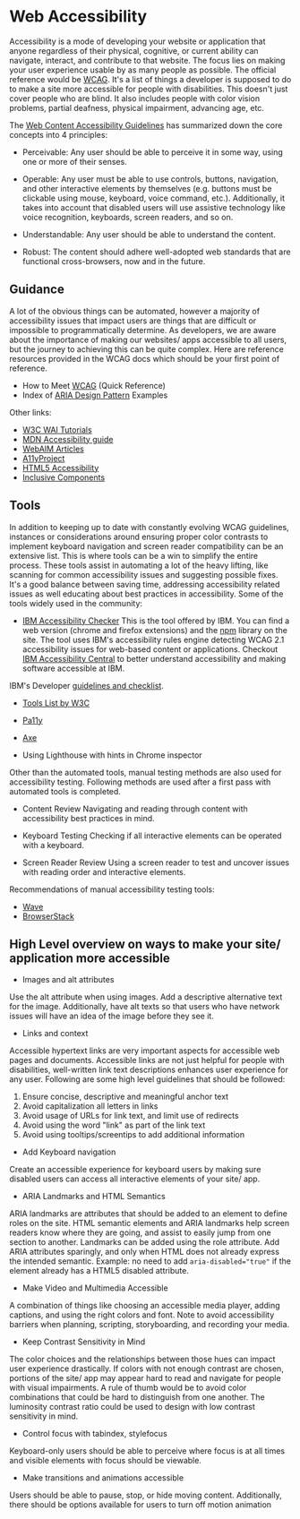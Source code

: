 # Web Accessibility

Accessibility is a mode of developing your website or application that anyone regardless of their physical, cognitive, or current ability can navigate, interact, and contribute to that website. The focus lies on making your user experience usable by as many people as possible. The official reference would be [WCAG](https://www.w3.org/WAI/WCAG22/quickref/). It's a list of things a developer is supposed to do to make a site more accessible for people with disabilities. This doesn't just cover people who are blind. It also includes people with color vision problems, partial deafness, physical impairment, advancing age, etc.

The [Web Content Accessibility Guidelines](https://developer.mozilla.org/en-US/docs/Web/Accessibility/Understanding_WCAG) has summarized down the core concepts into 4 principles:

- Perceivable: Any user should be able to perceive it in some way, using one or more of their senses.

- Operable: Any user must be able to use controls, buttons, navigation, and other interactive elements by themselves (e.g. buttons must be clickable using mouse, keyboard, voice command, etc.). Additionally, it takes into account that disabled users will use assistive technology like voice recognition, keyboards, screen readers, and so on.

- Understandable: Any user should be able to understand the content.

- Robust: The content should adhere well-adopted web standards that are functional cross-browsers, now and in the future.

## Guidance

A lot of the obvious things can be automated, however a majority of accessibility issues that impact users are things that are difficult or impossible to programmatically determine. As developers, we are aware about the importance of making our websites/ apps accessible to all users, but the journey to achieving this can be quite complex. Here are reference resources provided in the WCAG docs which should be your first point of reference.

- How to Meet [WCAG](https://www.w3.org/WAI/WCAG22/quickref/?versions=2.1) (Quick Reference)
- Index of [ARIA Design Pattern](https://www.w3.org/WAI/ARIA/apg/) Examples

Other links:

- [W3C WAI Tutorials](https://www.w3.org/WAI/tutorials/)
- [MDN Accessibility guide](https://developer.mozilla.org/en-US/docs/Learn/Accessibility/HTML])
- [WebAIM Articles](https://webaim.org/articles/)
- [A11yProject](https://www.a11yproject.com/)
- [HTML5 Accessibility](https://www.html5accessibility.com/index.html)
- [Inclusive Components](https://inclusive-components.design/)

## Tools

In addition to keeping up to date with constantly evolving WCAG guidelines, instances or considerations around ensuring proper color contrasts to implement keyboard navigation and screen reader compatibility can be an extensive list. This is where tools can be a win to simplify the entire process. These tools assist in automating a lot of the heavy lifting, like scanning for common accessibility issues and suggesting possible fixes. It's a good balance between saving time, addressing accessibility related issues as well educating about best practices in accessibility. Some of the tools widely used in the community:

- [IBM Accessibility Checker](https://www.ibm.com/able/toolkit/tools/)
This is the tool offered by IBM. You can find a web version (chrome and firefox extensions) and the [npm](https://www.npmjs.com/package/accessibility-checker) library on the site. The tool uses IBM's accessibility rules engine detecting WCAG 2.1 accessibility issues for web-based content or applications. Checkout [IBM Accessibility Central](https://pages.github.ibm.com/IBMa/able/) to better understand accessibility and making software accessible at IBM.

IBM's Developer [guidelines and checklist](https://www.ibm.com/able/guidelines/index.html).

- [Tools List by W3C](https://www.w3.org/WAI/test-evaluate/tools/list/)

- [Pa11y](https://pa11y.org/)

- [Axe](https://github.com/dequelabs/axe-core)
- Using Lighthouse with hints in Chrome inspector

Other than the automated tools, manual testing methods are also used for accessibility testing. Following methods are used after a first pass with automated tools is completed.

- Content Review
Navigating and reading through content with accessibility best practices in mind.

- Keyboard Testing
Checking if all interactive elements can be operated with a keyboard.

- Screen Reader Review
Using a screen reader to test and uncover issues with reading order and interactive elements.

Recommendations of manual accessibility testing tools:

- [Wave](https://wave.webaim.org/)
- [BrowserStack](https://www.browserstack.com/accessibility-testing)

## High Level overview on ways to make your site/ application more accessible

- Images and alt attributes

Use the alt attribute when using images. Add a descriptive alternative text for the image. Additionally, have alt texts so that users who have network issues will have an idea of the image before they see it.

- Links and context

Accessible hypertext links are very important aspects for accessible web pages and documents.
Accessible links are not just helpful for people with disabilities, well-written link text descriptions enhances user experience for any user. Following are some high level guidelines that should be followed:

1. Ensure concise, descriptive and meaningful anchor text
2. Avoid capitalization all letters in links
3. Avoid usage of URLs for link text, and limit use of redirects
4. Avoid using the word "link" as part of the link text
5. Avoid using tooltips/screentips to add additional information

- Add Keyboard navigation

Create an accessible experience for keyboard users by making sure disabled users can access all interactive elements of your site/ app.

- ARIA Landmarks and HTML Semantics

ARIA landmarks are attributes that should be added to an element to define roles on the site. HTML semantic elements and ARIA landmarks help screen readers know where they are going, and assist to easily jump from one section to another. Landmarks can be added using the role attribute. Add ARIA attributes sparingly, and only when HTML does not already express the intended semantic. Example: no need to add `aria-disabled="true"` if the element already has a HTML5 disabled attribute.

- Make Video and Multimedia Accessible

A combination of things like choosing an accessible media player, adding captions, and using the right colors and font. Note to avoid accessibility barriers when planning, scripting, storyboarding, and recording your media.

- Keep Contrast Sensitivity in Mind

The color choices and the relationships between those hues can impact user experience drastically. If colors with not enough contrast are chosen, portions of the site/ app may appear hard to read and navigate for people with visual impairments. A rule of thumb would be to avoid color combinations that could be hard to distinguish from one another. The luminosity contrast ratio could be used to design with low contrast sensitivity in mind.

- Control focus with tabindex, stylefocus

Keyboard-only users should be able to perceive where focus is at all times and visible elements with focus should be viewable.

- Make transitions and animations accessible

Users should be able to pause, stop, or hide moving content. Additionally, there should be options available for users to turn off motion animation
